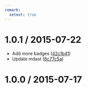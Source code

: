 ```yaml
---
remark:
  setext: true
---
```


<!--lint disable no-multiple-toplevel-headings -->

1.0.1 / 2015-07-22
==================

*   Add more badges ([42c1b41](https://github.com/wooorm/is-badge/commit/42c1b41))
*   Update mdast ([6c77c5a](https://github.com/wooorm/is-badge/commit/6c77c5a))

1.0.0 / 2015-07-17
==================
